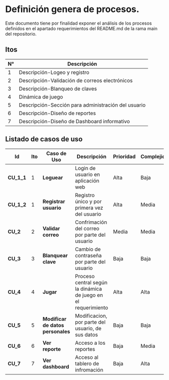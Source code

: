 # Definición genera de procesos.

Este documento tiene por finalidad exponer el análisis de los procesos definidos en el apartado requerimientos del README.md de la rama main del repositorio.

## Itos
| N° | Descripción |
|----|-------------|
|1|Descripción-Logeo y registro|
|2|Descripción-Validación de correos electrónicos|
|3|Descripción-Blanqueo de claves|
|4|Dinámica de juego|
|5|Descripción-Sección para administración del usuario|
|6|Descripción-Diseño de reportes|
|7|Descripción-Diseño de Dashboard informativo|

## Listado de casos de uso
| Id | Ito | Caso de Uso | Descripción | Prioridad | Complejidad |
|----|-----|-------------|-------------|-----------|-------------|
|**CU_1_1**|1|**Loguear**|Login de usuario en aplicación web|Alta|Baja|
|**CU_1_2**|1|**Registrar usuario**|Registro único y por primera vez del usuario|Alta|Media|
|**CU_2**|2|**Validar correo**|Confrimación del correo por parte del usuario|Media|Media|
|**CU_3**|3|**Blanquear clave**|Cambio de contraseña por parte del usuario|Baja|Baja|
|**CU_4**|4|**Jugar**|Proceso central según la dinámica de juego en el requerimiento|Alta|Alta|
|**CU_5**|5|**Modificar de datos personales**|Modificacion, por parte del usuario, de sus datos|Baja|Baja|
|**CU_6**|6|**Ver reporte**|Acceso a los reportes|Baja|Media|
|**CU_7**|7|**Ver dashboard**|Acceso al tablero de infromación|Baja|Alta|